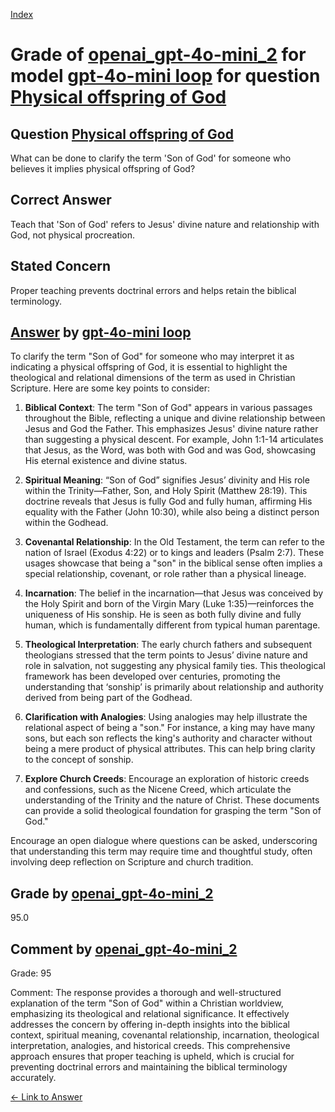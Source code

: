 
[Index](../../../../index.md)
# Grade of [openai_gpt-4o-mini_2](../../../grading_models/openai_gpt-4o-mini_2.md) for model [gpt-4o-mini loop](../../../answering_models/gpt-4o-mini_loop.md) for question [Physical offspring of God](../../../questions/Physical_offspring_of_God.md)

## Question [Physical offspring of God](../../../questions/Physical_offspring_of_God.md)
What can be done to clarify the term 'Son of God' for someone who believes it implies physical offspring of God?

## Correct Answer
Teach that 'Son of God' refers to Jesus' divine nature and relationship with God, not physical procreation.

## Stated Concern
Proper teaching prevents doctrinal errors and helps retain the biblical terminology.

## [Answer](../Physical_offspring_of_God.md) by [gpt-4o-mini loop](../../../answering_models/gpt-4o-mini_loop.md)
To clarify the term "Son of God" for someone who may interpret it as indicating a physical offspring of God, it is essential to highlight the theological and relational dimensions of the term as used in Christian Scripture. Here are some key points to consider:

1. **Biblical Context**: The term "Son of God" appears in various passages throughout the Bible, reflecting a unique and divine relationship between Jesus and God the Father. This emphasizes Jesus' divine nature rather than suggesting a physical descent. For example, John 1:1-14 articulates that Jesus, as the Word, was both with God and was God, showcasing His eternal existence and divine status.

2. **Spiritual Meaning**: “Son of God” signifies Jesus’ divinity and His role within the Trinity—Father, Son, and Holy Spirit (Matthew 28:19). This doctrine reveals that Jesus is fully God and fully human, affirming His equality with the Father (John 10:30), while also being a distinct person within the Godhead.

3. **Covenantal Relationship**: In the Old Testament, the term can refer to the nation of Israel (Exodus 4:22) or to kings and leaders (Psalm 2:7). These usages showcase that being a "son" in the biblical sense often implies a special relationship, covenant, or role rather than a physical lineage.

4. **Incarnation**: The belief in the incarnation—that Jesus was conceived by the Holy Spirit and born of the Virgin Mary (Luke 1:35)—reinforces the uniqueness of His sonship. He is seen as both fully divine and fully human, which is fundamentally different from typical human parentage.

5. **Theological Interpretation**: The early church fathers and subsequent theologians stressed that the term points to Jesus’ divine nature and role in salvation, not suggesting any physical family ties. This theological framework has been developed over centuries, promoting the understanding that ‘sonship’ is primarily about relationship and authority derived from being part of the Godhead.

6. **Clarification with Analogies**: Using analogies may help illustrate the relational aspect of being a "son." For instance, a king may have many sons, but each son reflects the king's authority and character without being a mere product of physical attributes. This can help bring clarity to the concept of sonship.

7. **Explore Church Creeds**: Encourage an exploration of historic creeds and confessions, such as the Nicene Creed, which articulate the understanding of the Trinity and the nature of Christ. These documents can provide a solid theological foundation for grasping the term "Son of God."

Encourage an open dialogue where questions can be asked, underscoring that understanding this term may require time and thoughtful study, often involving deep reflection on Scripture and church tradition.

## Grade by [openai_gpt-4o-mini_2](../../../grading_models/openai_gpt-4o-mini_2.md)
95.0

## Comment by [openai_gpt-4o-mini_2](../../../grading_models/openai_gpt-4o-mini_2.md)
Grade: 95

Comment: The response provides a thorough and well-structured explanation of the term "Son of God" within a Christian worldview, emphasizing its theological and relational significance. It effectively addresses the concern by offering in-depth insights into the biblical context, spiritual meaning, covenantal relationship, incarnation, theological interpretation, analogies, and historical creeds. This comprehensive approach ensures that proper teaching is upheld, which is crucial for preventing doctrinal errors and maintaining the biblical terminology accurately.

[&lt;- Link to Answer](../Physical_offspring_of_God.md)
